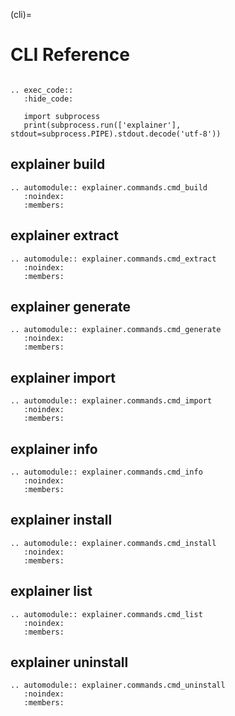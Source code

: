 (cli)=
# CLI Reference

```{eval-rst}

.. exec_code::
   :hide_code:

   import subprocess
   print(subprocess.run(['explainer'], stdout=subprocess.PIPE).stdout.decode('utf-8'))

```

## explainer build

```{eval-rst}
.. automodule:: explainer.commands.cmd_build
   :noindex:
   :members:

```

## explainer extract

```{eval-rst}
.. automodule:: explainer.commands.cmd_extract
   :noindex:
   :members:

```

## explainer generate

```{eval-rst}
.. automodule:: explainer.commands.cmd_generate
   :noindex:
   :members:

```

## explainer import

```{eval-rst}
.. automodule:: explainer.commands.cmd_import
   :noindex:
   :members:

```

## explainer info

```{eval-rst}
.. automodule:: explainer.commands.cmd_info
   :noindex:
   :members:

```

## explainer install

```{eval-rst}
.. automodule:: explainer.commands.cmd_install
   :noindex:
   :members:

```

## explainer list

```{eval-rst}
.. automodule:: explainer.commands.cmd_list
   :noindex:
   :members:

```

## explainer uninstall

```{eval-rst}
.. automodule:: explainer.commands.cmd_uninstall
   :noindex:
   :members:

```
